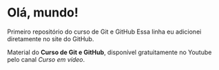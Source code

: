 # Olá, mundo!
Primeiro repositório do curso de Git e GitHub
Essa linha eu adicionei diretamente no site do GitHub.

Material do **Curso de Git e GitHub**, disponível gratuitamente no Youtube pelo canal *Curso em vídeo*.
